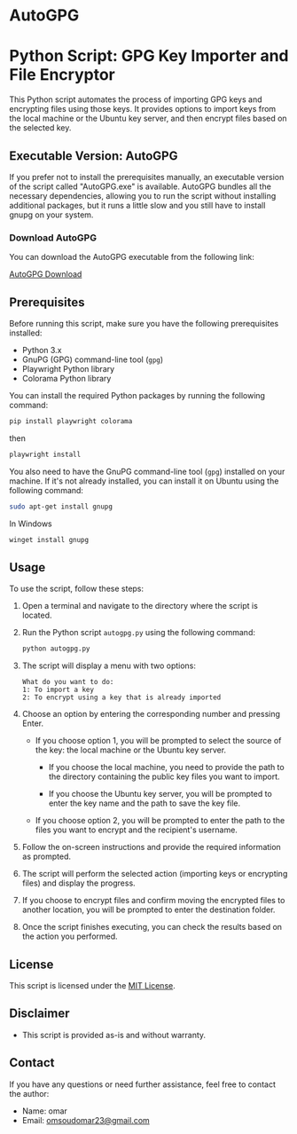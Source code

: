 # AutoGPG
# Python Script: GPG Key Importer and File Encryptor

This Python script automates the process of importing GPG keys and encrypting files using those keys. It provides options to import keys from the local machine or the Ubuntu key server, and then encrypt files based on the selected key.

## Executable Version: AutoGPG

If you prefer not to install the prerequisites manually, an executable version of the script called "AutoGPG.exe" is available. AutoGPG bundles all the necessary dependencies, allowing you to run the script without installing additional packages, but it runs a little slow and you still have to install gnupg on your system.

### Download AutoGPG

You can download the AutoGPG executable from the following link:

[AutoGPG Download](https://github.com/OMARomd23/AutoGPG/releases)

## Prerequisites

Before running this script, make sure you have the following prerequisites installed:

- Python 3.x
- GnuPG (GPG) command-line tool (`gpg`)
- Playwright Python library
- Colorama Python library


You can install the required Python packages by running the following command:

```bash
pip install playwright colorama
```
then

```bash
playwright install
```

You also need to have the GnuPG command-line tool (`gpg`) installed on your machine. If it's not already installed, you can install it on Ubuntu using the following command:

```bash
sudo apt-get install gnupg
```
In Windows 

```powershell
winget install gnupg
```
## Usage

To use the script, follow these steps:

1. Open a terminal and navigate to the directory where the script is located.

2. Run the Python script `autogpg.py` using the following command:

   ```bash
   python autogpg.py
   ```

3. The script will display a menu with two options:

   ```
   What do you want to do:
   1: To import a key
   2: To encrypt using a key that is already imported
   ```

4. Choose an option by entering the corresponding number and pressing Enter.

   - If you choose option 1, you will be prompted to select the source of the key: the local machine or the Ubuntu key server.

     - If you choose the local machine, you need to provide the path to the directory containing the public key files you want to import.

     - If you choose the Ubuntu key server, you will be prompted to enter the key name and the path to save the key file.

   - If you choose option 2, you will be prompted to enter the path to the files you want to encrypt and the recipient's username.

5. Follow the on-screen instructions and provide the required information as prompted.

6. The script will perform the selected action (importing keys or encrypting files) and display the progress.

7. If you choose to encrypt files and confirm moving the encrypted files to another location, you will be prompted to enter the destination folder.

8. Once the script finishes executing, you can check the results based on the action you performed.


## License

This script is licensed under the [MIT License](LICENSE).

## Disclaimer

- This script is provided as-is and without warranty.

## Contact

If you have any questions or need further assistance, feel free to contact the author:

  - Name: omar
- Email: omsoudomar23@gmail.com
